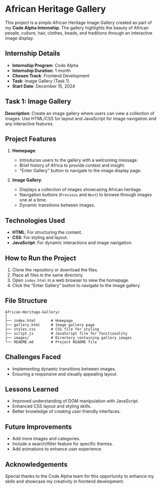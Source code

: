 # African Heritage Gallery

This project is a simple African Heritage Image Gallery created as part of my **Code Alpha Internship**. The gallery highlights the beauty of African people, culture, hair, clothes, beads, and traditions through an interactive image display.

## Internship Details
- **Internship Program**: Code Alpha
- **Internship Duration**: 1 month
- **Chosen Track**: Frontend Development
- **Task**: Image Gallery (Task 1)
- **Start Date**: December 15, 2024

## Task 1: Image Gallery
**Description**:
Create an image gallery where users can view a collection of images. Use HTML/CSS for layout and JavaScript for image navigation and any interactive features.

## Project Features
1. **Homepage**:
   - Introduces users to the gallery with a welcoming message.
   - Brief history of Africa to provide context and insight.
   - "Enter Gallery" button to navigate to the image display page.
   
2. **Image Gallery**:
   - Displays a collection of images showcasing African heritage.
   - Navigation buttons (`Previous` and `Next`) to browse through images one at a time.
   - Dynamic transitions between images.

## Technologies Used
- **HTML**: For structuring the content.
- **CSS**: For styling and layout.
- **JavaScript**: For dynamic interactions and image navigation.

## How to Run the Project
1. Clone the repository or download the files.
2. Place all files in the same directory.
3. Open `index.html` in a web browser to view the homepage.
4. Click the "Enter Gallery" button to navigate to the image gallery.

## File Structure
```
African-Heritage-Gallery/
│
├── index.html       # Homepage
├── gallery.html     # Image gallery page
├── styles.css       # CSS file for styling
├── script.js        # JavaScript file for functionality
├── images/          # Directory containing gallery images
└── README.md        # Project README file
```

## Challenges Faced
- Implementing dynamic transitions between images.
- Ensuring a responsive and visually appealing layout.

## Lessons Learned
- Improved understanding of DOM manipulation with JavaScript.
- Enhanced CSS layout and styling skills.
- Better knowledge of creating user-friendly interfaces.

## Future Improvements
- Add more images and categories.
- Include a search/filter feature for specific themes.
- Add animations to enhance user experience.

## Acknowledgements
Special thanks to the Code Alpha team for this opportunity to enhance my skills and showcase my creativity in frontend development.
